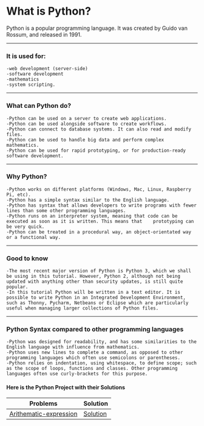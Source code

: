 # What is Python?

Python is a popular programming language. It was created by Guido van Rossum, and released in 1991.

------

### It is used for:

    -web development (server-side)
    -software development
    -mathematics
    -system scripting.

------

### What can Python do?

    -Python can be used on a server to create web applications.
    -Python can be used alongside software to create workflows.
    -Python can connect to database systems. It can also read and modify files.
    -Python can be used to handle big data and perform complex mathematics.
    -Python can be used for rapid prototyping, or for production-ready software development.

------

### Why Python?

    -Python works on different platforms (Windows, Mac, Linux, Raspberry Pi, etc).
    -Python has a simple syntax similar to the English language.
    -Python has syntax that allows developers to write programs with fewer lines than some other programming languages.
    -Python runs on an interpreter system, meaning that code can be executed as soon as it is written. This means that    prototyping can be very quick.
    -Python can be treated in a procedural way, an object-orientated way or a functional way.

------

### Good to know

    -The most recent major version of Python is Python 3, which we shall be using in this tutorial. However, Python 2, although not being updated with anything other than security updates, is still quite popular.
    -In this tutorial Python will be written in a text editor. It is possible to write Python in an Integrated Development Environment, such as Thonny, Pycharm, Netbeans or Eclipse which are particularly useful when managing larger collections of Python files.

------

### Python Syntax compared to other programming languages

    -Python was designed for readability, and has some similarities to the English language with influence from mathematics.
    -Python uses new lines to complete a command, as opposed to other programming languages which often use semicolons or parentheses.
    -Python relies on indentation, using whitespace, to define scope; such as the scope of loops, functions and classes. Other programming languages often use curly-brackets for this purpose.


#### Here is the Python Project with their Solutions

| **Problems**|  **Solution**|
|----|----|
|[Arithematic-expression](https://github.com/vishwas9699/Python-Projects/blob/master/Arithematic-expression/readme.md)|[Solution](https://github.com/vishwas9699/Python-Projects/blob/master/Arithematic-expression/arthmeticexp.py)|